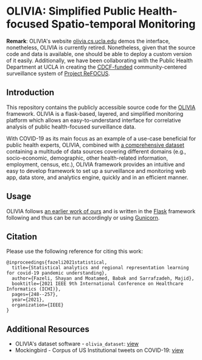 # OLIVIA: Simplified Public Health-focused Spatio-temporal Monitoring

__Remark__: OLIVIA's website [olivia.cs.ucla.edu](http://olivia.cs.ucla.edu) demos the interface, nonetheless, OLIVIA is currently retired. Nonetheless,
given that the source code and data is available, one should be able to deploy a custom version of it easily.
Additionally, we have been collaborating with the Public Health Department at UCLA in creating the [CDCF-funded](https://www.ccpr.ucla.edu/2021/04/30/dr-chandra-ford-and-colleagues-were-awarded-a-1-7-million-grant-from-the-cdc-foundation-to-conduct-research-on-racism-and-covid-19-crisis-communication/) community-centered surveillance system of [Project ReFOCUS](http://projectrefocus.com).

## Introduction
This repository contains the publicly accessible source code for the [OLIVIA](https://dailybruin.com/2020/05/21/ucla-team-compiles-coronavirus-related-data-creates-statistical-modeling-tool) framework.
OLIVIA is a flask-based, layered, and simplified monitoring platform which allows an easy-to-understand interface
for correlative analysis of public health-focused surveillance data. 

With COVID-19 as its main focus as an example of a
use-case beneficial for public health experts, OLIVIA, combined with [a comprehensive dataset](https://shayanfazeli.github.io/olivia_dataset/Readme.html#introduction) containing a multitude of 
data sources covering different domains (e.g., socio-economic, demographic, other health-related information, employment, census, etc.),
OLIVIA framework provides an intuitive and easy to develop framework to set up a surveillance and monitoring web app, data store,
and analytics engine, quickly and in an efficient manner.

## Usage
OLIVIA follows [an earlier work of ours](https://arxiv.org/abs/2006.05276) and is written in the [Flask](https://flask.palletsprojects.com/en/2.2.x/) framework following  and thus can be run accordingly or using [Gunicorn](https://gunicorn.org/).

## Citation
Please use the following reference for citing this work:

```
@inproceedings{fazeli2021statistical,
  title={Statistical analytics and regional representation learning for covid-19 pandemic understanding},
  author={Fazeli, Shayan and Moatamed, Babak and Sarrafzadeh, Majid},
  booktitle={2021 IEEE 9th International Conference on Healthcare Informatics (ICHI)},
  pages={248--257},
  year={2021},
  organization={IEEE}
}
```


## Additional Resources
* OLIVIA's dataset software - `olivia_dataset`: [view](https://shayanfazeli.github.io/olivia_dataset/Readme.html#introduction)
* Mockingbird - Corpus of US Institutional tweets on COVID-19: [view](https://github.com/shayanfazeli/mockingbird_app)